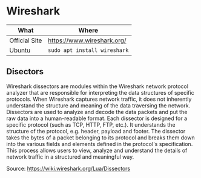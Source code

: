 # Wireshark

| What          | Where                        |
|---------------|------------------------------|
| Official Site | <https://www.wireshark.org/> |
| Ubuntu        | `sudo apt install wireshark` |

## Disectors

Wireshark dissectors are modules within the Wireshark network protocol analyzer that are responsible for interpreting the data structures of specific protocols. When Wireshark captures network traffic, it does not inherently understand the structure and meaning of the data traversing the network. Dissectors are used to analyze and decode the data packets and put the raw data into a human-readable format. Each dissector is designed for a specific protocol (such as TCP, HTTP, FTP, etc.). It understands the structure of the protocol, e.g. header, payload and footer. The dissector takes the bytes of a packet belonging to its protocol and breaks them down into the various fields and elements defined in the protocol's specification. This process allows users to view, analyze and understand the details of network traffic in a structured and meaningful way.

Source: <https://wiki.wireshark.org/Lua/Dissectors>
